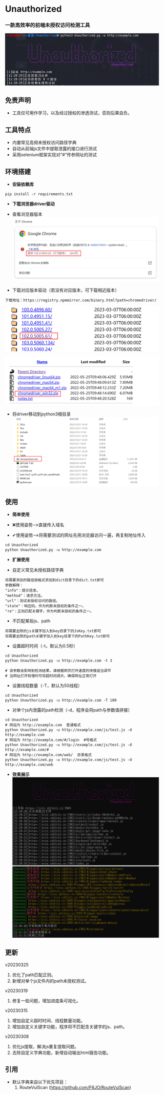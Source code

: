 # Unauthorized

### 一款高效率的前端未授权访问检测工具

![logo](https://github.com/CHINA-china/Unauthorize/blob/master/static/logo.png?raw=true)

## 免责声明
- 工具仅可用作学习，以及经过授权的渗透测试，否则后果自负。

## 工具特点

- 内置常见高频未授权访问路径字典
- 自动从前端js文件中提取泄露的接口进行测试
- 采用selenium框架实现对“#”传参网址的测试

## 环境搭建

- **安装依赖库**
```
pip install -r requirements.txt
```

- **下载浏览器driver驱动**

- 查看浏览器版本
![chrome](https://github.com/CHINA-china/Unauthorize/blob/master/static/picture/Install/chrome.png?raw=true)
- 下载对应版本驱动（若没有对应版本，可下载相近版本）
```
下载地址：https://registry.npmmirror.com/binary.html?path=chromedriver/                                  
```

![chrome](https://github.com/CHINA-china/Unauthorize/blob/master/static/picture/Install/drive1.png?raw=true)

![chrome](https://github.com/CHINA-china/Unauthorize/blob/master/static/picture/Install/drive2.png?raw=true)
- 将driver移动到python3根目录
![chrome](https://github.com/CHINA-china/Unauthorize/blob/master/static/picture/Install/python3.png?raw=true)

## 使用

- **简单使用**

- ❌使用姿势-->直接传入域名
- ✔使用姿势-->将需要测试的网址先用浏览器访问一遍，再复制地址传入
```
cd Unauthorized
python Unauthorized.py -u http://example.com
```
- **扩展使用**

- 自定义常见未授权路径字典
```
将需要添加的路径按格式添加到dict目录下的dict.txt即可
参数解释：
"info"：提示信息。
"method"：请求方法。
"url"：测试未授权访问的路径。
"state"：响应码，作为判断未授权的条件之一。
"re"：正则匹配关键字，作为判断未授权的条件之一。
```
- 不匹配某些js、path
```
将需要去除的js关键字加入到key目录下的JsKey.txt即可
将需要去除的path关键字加入到key目录下的PathKey.txt即可
```

- 设置超时时间（-t，默认为0.5秒）
```
cd Unauthorized
python Unauthorized.py -u http://example.com -t 3

# 该参数会影响到检测结果，请根据网页打开速度的快慢适当调节
# 当网址打开较慢时可将超时间调大，确保网址正常打开
```

- 设置线程数量（-T，默认为50线程）
```
cd Unauthorized
python Unauthorized.py -u http://example.com -T 100
```
- 对单个js内泄露的path检测（-d，程序会将path与参数值拼接）
```
cd Unauthorized
# 网站为 http://example.com  普通格式
python Unauthorized.py -u http://example.com/js/test.js -d http://example.com
# 网站为 http://example.com/#/login  #号格式
python Unauthorized.py -u http://example.com/js/test.js -d http://example.com/#
# 网站为 http://example.com/web/  目录格式
python Unauthorized.py -u http://example.com/js/test.js -d http://example.com/web
```

- **效果展示**
![demo1](https://github.com/CHINA-china/Unauthorize/blob/master/static/picture/demo/demo1.png?raw=true)
![demo2](https://github.com/CHINA-china/Unauthorize/blob/master/static/picture/demo/demo2.png?raw=true)


## 更新

v20230325
1. 优化了path匹配正则。
2. 新增对单个js文件内的path未授权测试。

v20230319
1. 修复一些问题，增加进度条可视化。

v20230315
1. 增加自定义超时时间、线程数量功能。
2. 增加自定义关键字功能，程序将不匹配含关键字的js、path。


v20230308
1. 优化js提取，解决js重复提取问题。
2. 去除自定义字典功能，新增自动输出html报告功能。


## 引用
- 默认字典来自以下优先项目：
  1. RouteVulScan (https://github.com/F6JO/RouteVulScan)







